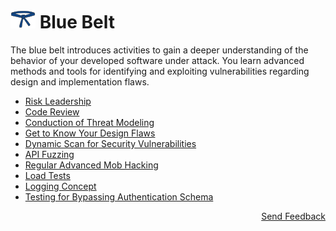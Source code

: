# [<img src="https://raw.githubusercontent.com/AppSecure-nrw/security-belts/assets/belt-img/05_security-belt-blue.svg" width="40" />](#) Blue Belt

The blue belt introduces activities to gain a deeper understanding of the behavior of your developed software under attack.
You learn advanced methods and tools for identifying and exploiting vulnerabilities regarding design and implementation flaws.

- [Risk Leadership](risk-leadership.md)
- [Code Review](code-review.md)
- [Conduction of Threat Modeling](conduction-of-threat-modeling.md)
- [Get to Know Your Design Flaws](get-to-know-your-design-flaws.md)
- [Dynamic Scan for Security Vulnerabilities](dynamic-scan-for-security-vulnerabilities.md)
- [API Fuzzing](api-fuzzing.md)
- [Regular Advanced Mob Hacking](regular-advanced-mob-hacking.md)
- [Load Tests](load-tests.md)
- [Logging Concept](logging-concept.md)
- [Testing for Bypassing Authentication Schema](testing-for-bypassing-authentication-schema.md)

<p align="right"><a href="https://www.surveymonkey.de/r/MJWT29X">Send Feedback</a></p>
